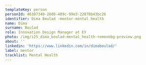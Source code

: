 ```yaml
---
templateKey: person
personId: 46387340-26d0-489c-99e3-22878b43bc26
identifier: Dima Boulad -mentor-mental health
name: Dima
surname: Boulad
role: Innovation Design Manager at EY
photo: /img/i25_dima_boulad-mental_health-removebg-preview.png
about: ''
linkedin: 'https://www.linkedin.com/in/dimaboulad/'
label: mentor
tracklist: Mental Health
---
```

